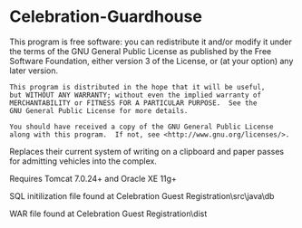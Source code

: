 Celebration-Guardhouse
======================

This program is free software: you can redistribute it and/or modify
    it under the terms of the GNU General Public License as published by
    the Free Software Foundation, either version 3 of the License, or
    (at your option) any later version.

    This program is distributed in the hope that it will be useful,
    but WITHOUT ANY WARRANTY; without even the implied warranty of
    MERCHANTABILITY or FITNESS FOR A PARTICULAR PURPOSE.  See the
    GNU General Public License for more details.

    You should have received a copy of the GNU General Public License
    along with this program.  If not, see <http://www.gnu.org/licenses/>.

Replaces their current system of writing on a clipboard and paper passes for admitting vehicles into the complex.

Requires Tomcat 7.0.24+ and Oracle XE 11g+

SQL initilization file found at Celebration Guest Registration\src\java\db

WAR file found at Celebration Guest Registration\dist
